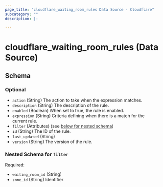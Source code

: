 ```yaml
---
page_title: "cloudflare_waiting_room_rules Data Source - Cloudflare"
subcategory: ""
description: |-
  
---
```


# cloudflare_waiting_room_rules (Data Source)




<!-- schema generated by tfplugindocs -->
## Schema

### Optional

- `action` (String) The action to take when the expression matches.
- `description` (String) The description of the rule.
- `enabled` (Boolean) When set to true, the rule is enabled.
- `expression` (String) Criteria defining when there is a match for the current rule.
- `filter` (Attributes) (see [below for nested schema](#nestedatt--filter))
- `id` (String) The ID of the rule.
- `last_updated` (String)
- `version` (String) The version of the rule.

<a id="nestedatt--filter"></a>
### Nested Schema for `filter`

Required:

- `waiting_room_id` (String)
- `zone_id` (String) Identifier


